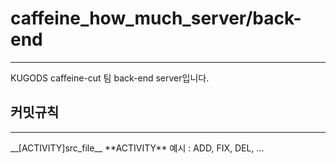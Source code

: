 # caffeine_how_much_server/back-end
<hr/>
KUGODS caffeine-cut 팀 back-end server입니다.

## 커밋규칙
<hr/>
__[ACTIVITY]src_file__
**ACTIVITY** 예시 : ADD, FIX, DEL, ...

